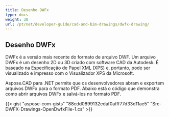 ```yaml
---
title: Desenho DWFx
type: docs
weight: 30
url: /pt/net/developer-guide/cad-and-bim-drawings/dwfx-drawing/
---
```


## **Desenho DWFx**
DWFx é a versão mais recente do formato de arquivo DWF. Um arquivo DWFx é um desenho 2D ou 3D criado com software CAD da Autodesk. É baseado na Especificação de Papel XML (XPS) e, portanto, pode ser visualizado e impresso com o Visualizador XPS da Microsoft.

Aspose.CAD para .NET permite que os desenvolvedores abram e exportem arquivos DWFx para o formato PDF. Abaixo está o código que demonstra como abrir arquivos DWFx e salvá-los no formato PDF.

{{< gist "aspose-com-gists" "88cdd0899132edaf0afff77d33d11ae5" "Src-DWFX-Drawings-OpenDwfxFile-1.cs" >}}
